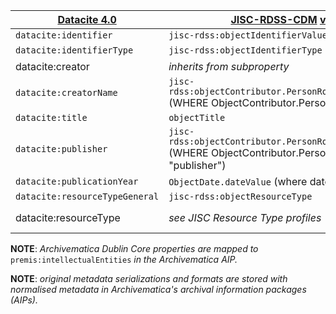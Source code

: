
| [Datacite 4.0](https://schema.datacite.org/meta/kernel-4.0/doc/DataCite-MetadataKernel_v4.0.pdf)  | [JISC-RDSS-CDM](https://github.com/JiscRDSS/rdss-canonical-data-model/blob/master/Data-Model/Diagrams/alpha-model/logical-model.png) [v.19-06-2017](https://github.com/JiscRDSS/rdss-canonical-data-model/commit/263dfd40d007e7884bdade56ecde83e6d1bd335d) | [Archivematica 1.6](https://www.archivematica.org/en/docs/archivematica-1.6/user-manual/transfer/import-metadata/#import-metadata)
| ------------- | ------------- | ------------- |
| `datacite:identifier` | `jisc-rdss:objectIdentifierValue`  | `archivematica:dc.identifier` |
| `datacite:identifierType`   | `jisc-rdss:objectIdentifierType` | *defaults to DOI* |
| datacite:creator | *inherits from subproperty*  |  *inherits from subproperty* |
| `datacite:creatorName`   | `jisc-rdss:objectContributor.PersonRole.Person.personGivenName` (WHERE ObjectContributor.PersonRole.person = "creator") | `archivematica:dc.contributor` |
| `datacite:title` | `objectTitle` | `archivematica:dc.title` |
| `datacite:publisher` | `jisc-rdss:objectContributor.PersonRole.Person.personGivenName` (WHERE ObjectContributor.PersonRole.person = "publisher") | `archivematica:dc.publisher` |
| `datacite:publicationYear`   | `ObjectDate.dateValue` (where dateType ="published") | `archivematica:dcterms.issued` |
| `datacite:resourceTypeGeneral` | `jisc-rdss:objectResourceType` | `archivematica:dc.type` |
| datacite:resourceType | *see JISC Resource Type profiles* | *as per JISC Resource Type profiles* |

**NOTE**: *Archivematica Dublin Core properties are mapped to* `premis:intellectualEntities` *in the Archivematica AIP.*

**NOTE**: *original metadata serializations and formats are stored with normalised metadata in Archivematica's archival information packages (AIPs).*
